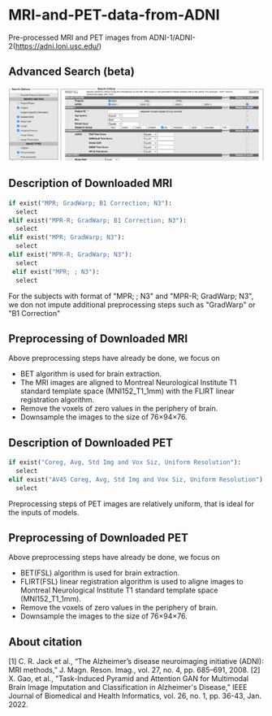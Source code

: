 # MRI-and-PET-data-from-ADNI
Pre-processed MRI and PET images from ADNI-1/ADNI-2(https://adni.loni.usc.edu/)

## Advanced Search (beta)
<p align="center">
  <img src="https://github.com/xiaoxingxingkz/MRI-and-PET-data-from-ADNI/blob/main/img/Fig1.png" width="1000">
</p>

## Description of Downloaded MRI
```python
if exist("MPR; GradWarp; B1 Correction; N3"):
  select
elif exist("MPR-R; GradWarp; B1 Correction; N3"):
  select
elif exist("MPR; GradWarp; N3"):
  select
elif exist("MPR-R; GradWarp; N3"):
  select
 elif exist("MPR; ; N3"):
  select
```
For the subjects with format of "MPR; ; N3" and "MPR-R; GradWarp; N3", we don not impute additional preprocessing steps such as "GradWarp" or "B1 Correction"

## Preprocessing of Downloaded MRI
Above preprocessing steps have already be done, we focus on
- BET algorithm is used for brain extraction. 
- The MRI images are aligned to Montreal Neurological Institute T1 standard template space (MNI152_T1_1mm) with the FLIRT linear registration algorithm.
- Remove the voxels of zero values in the periphery of brain.
- Downsample the images to the size of 76×94×76.

## Description of Downloaded PET
```python
if exist("Coreg, Avg, Std Img and Vox Siz, Uniform Resolution"):
  select
elif exist("AV45 Coreg, Avg, Std Img and Vox Siz, Uniform Resolution"):
  select
```
Preprocessing steps of PET images are relatively uniform, that is ideal for the inputs of models.

## Preprocessing of Downloaded PET
Above preprocessing steps have already be done, we focus on
- BET(FSL) algorithm is used for brain extraction. 
- FLIRT(FSL) linear registration algorithm is used to aligne images to Montreal Neurological Institute T1 standard template space (MNI152_T1_1mm).
- Remove the voxels of zero values in the periphery of brain.
- Downsample the images to the size of 76×94×76.

## About citation
[1] C. R. Jack et al., “The Alzheimer’s disease neuroimaging initiative (ADNI): MRI methods,” J. Magn. Reson. Imag., vol. 27, no. 4, pp. 685–691, 2008.
[2] X. Gao, et al., "Task-Induced Pyramid and Attention GAN for Multimodal Brain Image Imputation and Classification in Alzheimer's Disease," IEEE Journal of Biomedical and Health Informatics, vol. 26, no. 1, pp. 36-43, Jan. 2022.


